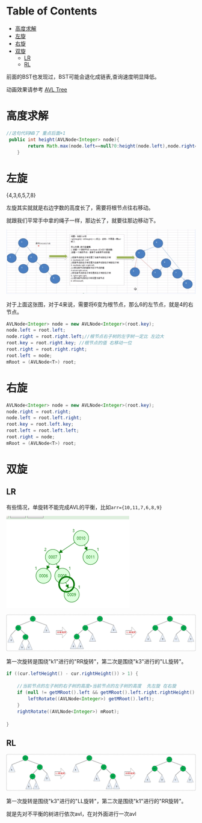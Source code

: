 # Table of Contents

* [高度求解](#高度求解)
* [左旋](#左旋)
* [右旋](#右旋)
* [双旋](#双旋)
  * [LR](#lr)
  * [RL](#rl)




前面的BST也发现过，BST可能会退化成链表,查询速度明显降低。




动画效果请参考 [AVL Tree](https://www.cs.usfca.edu/~galles/visualization/AVLtree.html)

# 高度求解

```java
//这句代码NB了 重点后面+1
 public int height(AVLNode<Integer> node){
        return Math.max(node.left==null?0:height(node.left),node.right==null?0:height(node.right))+1;
    }
```



# 左旋

{4,3,6,5,7,8}

左旋其实就就是右边字数的高度长了，需要将根节点往右移动。



就跟我们平常手中拿的绳子一样，那边长了，就要往那边移动下。


![1628079929893](.images/1628079929893.png)

对于上面这张图，对于4来说，需要将6变为根节点，那么6的左节点，就是4的右节点。



```java
AVLNode<Integer> node = new AVLNode<Integer>(root.key);
node.left = root.left;
node.right = root.right.left;//根节点右子树的左字树一定比 左边大
root.key = root.right.key; //根节点的值 右移动一位
root.right = root.right.right;
root.left = node; 
mRoot = (AVLNode<T>) root;
```

# 右旋



```java
AVLNode<Integer> node = new AVLNode<Integer>(root.key);
node.right = root.right;
node.left = root.left.right;
root.key = root.left.key;
root.left = root.left.left;
root.right = node;
mRoot = (AVLNode<T>) root;
```



# 双旋



## LR

有些情况，单旋转不能完成AVL的平衡，比如`arr={10,11,7,6,8,9}`

![1628217539895](.images/1628217539895.png)

![](.images/alg-tree-avl-6.jpg)

第一次旋转是围绕"k1"进行的"RR旋转"，第二次是围绕"k3"进行的"LL旋转"。



```java
if ((cur.leftHeight() - cur.rightHeight()) > 1) {

	//当前节点的左子树的右子树的高度>当前节点的左子树的高度  先左旋 在右旋
    if (null != getMRoot().left && getMRoot().left.right.rightHeight() > getMRoot().left.leftHeight()) {
        leftRotate((AVLNode<Integer>) getMRoot().left);
    }
    rightRotate((AVLNode<Integer>) mRoot);

}
```







## RL

![](.images/alg-tree-avl-7.jpg)

第一次旋转是围绕"k3"进行的"LL旋转"，第二次是围绕"k1"进行的"RR旋转"。



就是先对不平衡的树进行依次avl，在对外面进行一次avl
